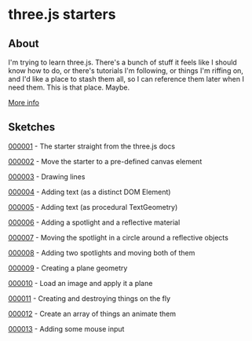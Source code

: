 # three.js starters

## About

I'm trying to learn three.js. There's a bunch of stuff it feels like I should know how to do, or there's tutorials I'm following, or things I'm riffing on, and I'd like a place to stash them all, so I can reference them later when I need them. This is that place. Maybe.

[More info](./about.md)

## Sketches

[000001](./sketches/001/000001/) - The starter straight from the three.js docs
 
[000002](./sketches/001/000002/) - Move the starter to a pre-defined canvas element

[000003](./sketches/001/000003/) - Drawing lines

[000004](./sketches/001/000004/) - Adding text (as a distinct DOM Element) 

[000005](./sketches/001/000005/) - Adding text (as procedural TextGeometry) 

[000006](./sketches/001/000006/) - Adding a spotlight and a reflective material

[000007](./sketches/001/000007/) - Moving the spotlight in a circle around a reflective objects 

[000008](./sketches/001/000008/) - Adding two spotlights and moving both of them

[000009](./sketches/001/000009/) - Creating a plane geometry

[000010](./sketches/001/000010/) - Load an image and apply it a plane

[000011](./sketches/001/000011/) - Creating and destroying things on the fly

[000012](./sketches/001/000012/) - Create an array of things an animate them

[000013](./sketches/001/000013/) - Adding some mouse input
